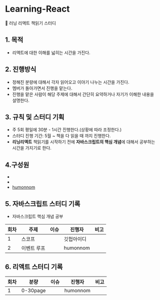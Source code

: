 # Learning-React
🐗 러닝 리액트 책읽기 스터디

## 1. 목적
  - 리액트에 대한 이해를 넓히는 시간을 가진다.

## 2. 진행방식
  - 정해진 분량에 대해서 각자 읽어오고 이야기 나누는 시간을 가진다.
  - 멤버가 돌아가면서 진행을 맡는다.
  - 진행을 맡은 사람이 해당 주제에 대해서 간단히 요약하거나 자기가 이해한 내용을 설명한다.

## 3. 규칙 및 스터디 기획
  - 주 5회 평일에 30분 - 1시간 진행한다.(상황에 따라 조정한다.)
  - 스터디 진행 기간: 5월 ~ 책을 다 읽을 때 까지 진행한다.
  - **리닝리액트** 책읽기를 시작하기 전에 **자바스크립트의 핵심 개념**에 대해서 공부하는 시간을 가지기로 한다. 

 
## 4.구성원
  - [](https://github.com/)
  - [](https://github.com/)
  - [humonnom](https://github.com/humonnom)


## 5. 자바스크립트 스터디 기록
- 자바스크립트 핵심 개념 공부

|회차|주제|이슈|진행자|비고|
|---|---|---|---|---|
|1|스코프||깃헙아이디||
|2|이벤트 루프||humonnom||


## 6. 리액트 스터디 기록

|회차|분량|이슈|진행자|비고|
|---|---|---|---|---|
|1|0-30page||humonnom|| => 예시
